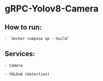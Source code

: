 # gRPC-Yolov8-Camera

## How to run:

    - `docker compose up --build`

## Services:

    - Camera

    - YOLOv8 (detection)

